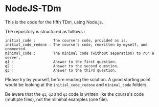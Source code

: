 # NodeJS-TDm

This is the code for the fifth TDm, using Node.js.

The repository is structured as follows :
```
initial_code :        The course's code, provided as is.
initial_code_redone : The course's code, rewritten by myself, and commented.
minimal_code :        The minimal code (without separation) to run a server.
q1 :                  Answer to the first question.
q2 :                  Answer to the second question.
q3 :                  Answer to the third question.
```

Please try by yourself, before reading the solution. A good starting point would be looking at the `initial_code_redone` and `minimal_code` folders.

Be aware that the `q1`, `q2` and `q3` code is written like the course's code (multiple files), not the minimal examples (one file).
